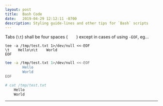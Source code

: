 ```yaml
---
layout: post
title:  Bash Code
date:   2019-04-29 12:12:11 -0700
description: Styling guide-lines and other tips for `Bash` scripts
---
```


Tabs (`\t`) shall be four spaces (`    `) except in cases of using `-EOF`, eg...


```
tee -a /tmp/test.txt 1>/dev/null <<-EOF
\t    Hello\n\t    World
EOF
```

```bash
tee -a /tmp/test.txt 1>/dev/null <<-EOF
        Hello
        World
EOF
```

```bash
# cat /tmp/test.txt
    Hello
    World
```


------
